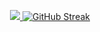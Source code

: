 
<p align="center">
  <a href="https://git.io/streak-stats">
      <img 
      src="https://github-readme-stats.vercel.app/api?username=tkjen&theme=shadow_green&hide_border=true&include_all_commits=false&count_private=true"    />
    <img 
      src="https://nirzak-streak-stats.vercel.app/?user=tkjen&theme=shadow_green&hide_border=true" 
      alt="GitHub Streak" 
    />
  
  </a>
</p>


<!-- Proudly created with GPRM ( https://gprm.itsvg.in ) -->

<!-- GitHub Stats 
<p align="center">
  
    src="https://github-readme-stats.vercel.app/api?username=chjthjen&show_icons=true&theme=synthwave" 
    alt="GitHub Stats" 
    width="400" 
  />
</p>

<!--
<p align="center">
  <img 
    src="https://readme-typing-svg.herokuapp.com?size=18&duration=3000&pause=200&ccolor=F72585&color2=7209B7&background=00000000&center=true&vCenter=true&lines=Who+just+landed+here?;Let's+create+something+amazing!;Ready+to+dive+in?" 
    alt="Typing SVG Animation" 
    width="500" 
    height="80" 
  />
</p>

<img src="https://github.com/chjthjen/chjthjen/blob/chithien/github-chjthjien-contribution-dark.svg" alt="Snake animation" />

<!--
<p align="center">
  <img 
    src="https://readme-typing-svg.herokuapp.com?size=24&duration=3000&color=65C9FF&background=00000000&center=true&vCenter=true&lines=Welcome+to+my+profile!;Explore+the+world+of+coding!;Feel+free+to+connect!;Enjoy+your+visit!" 
    alt="Typing SVG Animation" 
    width="400" 
    height="80" 
  />
</p>




<!--<<p align="center">
  <img src="https://readme-typing-svg.herokuapp.com/?lines=Happy+New+Year+2025!;Wishing+you+joy+and+success!;Make+this+year+amazing!&font=Fira%20Code&color=%23FF0000&center=true&width=380&height=60">
</p>-->




<!-- ![MasterHead](https://firebasestorage.googleapis.com/v0/b/flexi-coding.appspot.com/o/dempgi7-520f8d5f-63d4-4453-8822-dbc149ae27f8.gif?alt=media&token=91c0c7b2-93c3-4029-b011-1a8703c5730d) -->











